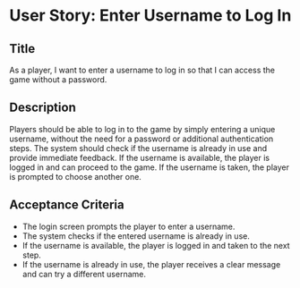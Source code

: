 
# User Story: Enter Username to Log In

## Title
As a player, I want to enter a username to log in so that I can access the game without a password.

## Description
Players should be able to log in to the game by simply entering a unique username, without the need for a password or additional authentication steps. The system should check if the username is already in use and provide immediate feedback. If the username is available, the player is logged in and can proceed to the game. If the username is taken, the player is prompted to choose another one.

## Acceptance Criteria
- The login screen prompts the player to enter a username.
- The system checks if the entered username is already in use.
- If the username is available, the player is logged in and taken to the next step.
- If the username is already in use, the player receives a clear message and can try a different username.
